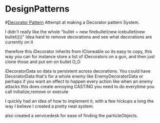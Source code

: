 # DesignPatterns
 
#[Decorator Pattern](Assets\Decorator%20Pattern)
Attempt at making a Decorator pattern System.

I didn't really like the whole "bullet = new firebullet(new icebullet(new bullet()))" Idea
hard to remove decorations and see what decorations are currently on it

therefore this
iDecorator inherits from ICloneable so its easy to copy, this way you can for instance store a list of iDecorators on a gun, 
and then just clone those and put em on bullet O_O

iDecoratorData so data is persistent across decorations.
You could have DecoratorData that's for a whole enemy like EnemyDecoratorData
or perhaps if you want an effect to happen every action like when an enemy attacks
this does create annoying CASTING you need to do everytime you call initialize,remove or execute

I quickly had an idea of how to implement it, with a few hickups a long the way I believe I created a pretty neat system.

also created a servicedesk for ease of finding the particleObjects.
